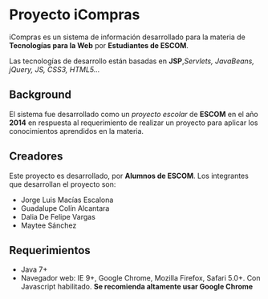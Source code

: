 Proyecto iCompras
========
iCompras es un sistema de información desarrollado para la materia de **Tecnologías para la Web** por **Estudiantes de ESCOM**.

Las tecnologías de desarrollo están basadas en **JSP**,*Servlets, JavaBeans, jQuery, JS, CSS3, HTML5…*

## Background
El sistema fue desarrollado como un *proyecto escolar* de **ESCOM** en el año **2014** en respuesta al requerimiento de realizar un proyecto para aplicar los conocimientos aprendidos en la materia.

## Creadores
Este proyecto es desarrollado, por **Alumnos de ESCOM**. Los integrantes que desarrollan el proyecto son:

- Jorge Luis Macías Escalona
- Guadalupe Colín Alcantara
- Dalia De Felipe Vargas
- Maytee Sánchez

## Requerimientos

- Java 7+
- Navegador web: IE 9+, Google Chrome, Mozilla Firefox, Safari 5.0+. Con Javascript habilitado. **Se recomienda altamente usar Google Chrome**
